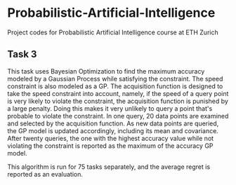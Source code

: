 # Probabilistic-Artificial-Intelligence
Project codes for Probabilistic Artificial Intelligence course at ETH Zurich

## Task 3
This task uses Bayesian Optimization to find the maximum accuracy modeled by a Gaussian Process while satisfying the constraint. The speed constraint is also modeled as a GP. The acquisition function is designed to take the speed constraint into account, namely, if the speed of a query point is very likely to violate the constraint, the acquisition function is punished by a large penalty. Doing this makes it very unlikely to query a point that's probable to violate the constraint. In one query, 20 data points are examined and selected by the acquisition function. As new data points are queried, the GP model is updated accordingly, including its mean and covariance. After twenty queries, the one with the highest accuracy value while not violating the constraint is reported as the maximum of the accuracy GP model. 

This algorithm is run for 75 tasks separately, and the average regret is reported as an evaluation.
